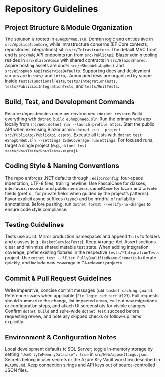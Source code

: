 # Repository Guidelines

## Project Structure & Module Organization
The solution is rooted in `eShopOnWeb.sln`. Domain logic and entities live in `src/ApplicationCore`, while infrastructure concerns (EF Core contexts, repositories, integrations) sit in `src/Infrastructure`. The default MVC front end is `src/Web`; API endpoints run from `src/PublicApi`; Blazor admin tooling resides in `src/BlazorAdmin` with shared contracts in `src/BlazorShared`. Aspire hosting assets are under `src/eShopWeb.AppHost` and `src/eShopWeb.AspireServiceDefaults`. Supporting docs and deployment scripts are in `docs/` and `infra/`. Automated tests are organized by scope inside `tests/FunctionalTests`, `tests/IntegrationTests`, `tests/PublicApiIntegrationTests`, and `tests/UnitTests`.

## Build, Test, and Development Commands
Restore dependencies once per environment: `dotnet restore`. Build everything with `dotnet build eShopOnWeb.sln`. Run the primary web app locally from `src/Web`: `dotnet run --launch-profile https`. Start the public API when exercising Blazor admin: `dotnet run --project src/PublicApi/PublicApi.csproj`. Execute all tests with `dotnet test eShopOnWeb.sln --settings CodeCoverage.runsettings`. For focused runs, target a single project (e.g., `dotnet test tests/UnitTests/UnitTests.csproj`).

## Coding Style & Naming Conventions
The repo enforces .NET defaults through `.editorconfig`: four-space indentation, UTF-8 files, trailing newline. Use PascalCase for classes, interfaces, records, and public members; camelCase for locals and private fields (prefix `_` for private fields when guided by the project’s patterns). Favor explicit async suffixes (`Async`) and be mindful of nullability annotations. Before pushing, run `dotnet format --verify-no-changes` to ensure code style compliance.

## Testing Guidelines
Tests use xUnit. Mirror production namespaces and append `Tests` to folders and classes (e.g., `BasketServiceTests`). Keep Arrange-Act-Assert sections clear and minimize shared mutable test state. When adding integration coverage, prefer existing fixtures in the respective `tests/*IntegrationTests` project. Use `dotnet test --filter FullyQualifiedName~Scenario` to iterate quickly, and include new coverage in CI-relevant projects.

## Commit & Pull Request Guidelines
Write imperative, concise commit messages (`Add basket caching guard`). Reference issues when applicable (`Fix login redirect #123`). Pull requests should summarize the change, list impacted areas, call out new migrations or configuration steps, and attach UI screenshots for visible changes. Confirm `dotnet build` and suite-wide `dotnet test` succeed before requesting review, and note any skipped checks or follow-up items explicitly.

## Environment & Configuration Notes
Local development defaults to SQL Server; toggle in-memory storage by setting `"UseOnlyInMemoryDatabase": true` in `src/Web/appsettings.json`. Secrets belong in user secrets or the Azure Key Vault workflow described in `README.md`. Keep connection strings and API keys out of source-controlled JSON files.
